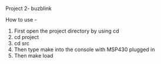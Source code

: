 Project 2- buzblink

How to use -
1. First open the project directory by using cd
2. cd project
3. cd src
4. Then type make into the console with MSP430 plugged in
5. Then make load
